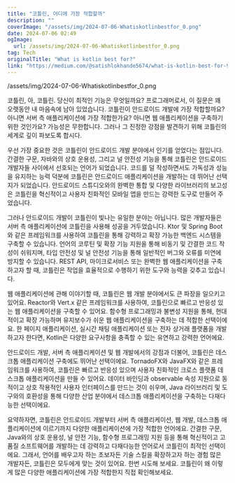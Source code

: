 ```yaml
---
title: "코틀린, 어디에 가장 적합할까"
description: ""
coverImage: "/assets/img/2024-07-06-Whatiskotlinbestfor_0.png"
date: 2024-07-06 02:49
ogImage: 
  url: /assets/img/2024-07-06-Whatiskotlinbestfor_0.png
tag: Tech
originalTitle: "What is kotlin best for?"
link: "https://medium.com/@satishlokhande5674/what-is-kotlin-best-for-9f33169bb5fd"
---
```



/assets/img/2024-07-06-Whatiskotlinbestfor_0.png

코틀린, 아, 코틀린. 당신이 최적인 기능은 무엇일까요? 프로그래머로서, 이 질문은 꽤 오랫동안 내 마음속에 남아 있었습니다. 코틀린이 안드로이드 개발에 가장 적합할까요? 아니면 서버 측 애플리케이션에 가장 적합한가요? 아니면 웹 애플리케이션을 구축하기 위한 것인가요? 가능성은 무한합니다. 그러나 그 진정한 강점을 발견하기 위해 코틀린의 세계로 깊이 파보도록 합시다.

우선 가장 중요한 것은 코틀린이 안드로이드 개발 분야에서 인기를 얻었다는 점입니다. 간결한 구문, 자바와의 상호 운용성, 그리고 널 안전성 기능을 통해 코틀린은 안드로이드 개발자들 사이에서 선호되는 언어가 되었습니다. 코드를 덜 작성하면서도 가독성과 성능을 유지하는 능력 덕분에 코틀린은 안드로이드 애플리케이션을 개발하는 데 뛰어난 선택지가 되었습니다. 안드로이드 스튜디오와의 완벽한 통합 및 다양한 라이브러리의 보고성은 코틀린을 혁신적이고 사용자 친화적인 모바일 앱을 만드는 강력한 도구로 만들어 주었습니다.

그러나 안드로이드 개발이 코틀린이 빛나는 유일한 분야는 아닙니다. 많은 개발자들은 서버 측 애플리케이션에 코틀린을 사용해 성공을 거두었습니다. Ktor 및 Spring Boot와 같은 프레임워크를 사용하여 코틀린을 통해 강력하고 확장 가능한 백엔드 시스템을 구축할 수 있습니다. 언어의 코루틴 및 확장 기능 지원을 통해 비동기 및 간결한 코드 작성이 쉬워지며, 타입 안전성 및 널 안전성 기능을 통해 일반적인 버그와 오류를 미연에 방지할 수 있습니다. REST API, 마이크로서비스 또는 완벽한 웹 애플리케이션을 구축하고자 할 때, 코틀린은 작업을 효율적으로 수행하기 위한 도구와 능력을 갖추고 있습니다.

<div class="content-ad"></div>

웹 애플리케이션에 관해 이야기할 때, 코틀린은 웹 개발 분야에서도 큰 파장을 일으키고 있어요. Reactor와 Vert.x 같은 프레임워크를 사용하여, 코틀린으로 빠르고 반응성 있는 웹 애플리케이션을 구축할 수 있어요. 함수형 프로그래밍과 불변성 지원을 통해, 현대적이고 확장 가능하며 유지보수가 쉬운 웹 애플리케이션을 구축하는 데 적합한 선택이에요. 한 페이지 애플리케이션, 실시간 채팅 애플리케이션 또는 전자 상거래 플랫폼을 개발하고자 한다면, Kotlin은 다양한 요구사항을 충족할 수 있는 유연하고 강력한 언어에요.

안드로이드 개발, 서버 측 애플리케이션 및 웹 개발에서의 강점과 더불어, 코틀린은 데스크톱 애플리케이션 구축에도 뛰어난 선택이에요. TornadoFX와 JavaFX와 같은 프레임워크를 사용하여, 코틀린은 빠르고 반응성 있으며 사용자 친화적인 크로스 플랫폼 데스크톱 애플리케이션을 만들 수 있어요. 데이터 바인딩과 observable 속성 지원으로 동적이고 상호 작용적인 사용자 인터페이스를 만드는 것이 쉬우며, Java 라이브러리 및 도구와의 호환성을 통해 다양한 산업 분야에서 데스크톱 애플리케이션을 구축하는 다재다능한 선택이에요.

요약하자면, 코틀린은 안드로이드 개발부터 서버 측 애플리케이션, 웹 개발, 데스크톱 애플리케이션에 이르기까지 다양한 애플리케이션에 가장 적합한 언어에요. 간결한 구문, Java와의 상호 운용성, 널 안전 기능, 함수형 프로그래밍 지원 등을 통해 혁신적이고 고품질 소프트웨어를 개발하는 데 강력하고 다재다능한 언어로서 코틀린이 최적인 선택이에요. 그래서, 언어를 배우고자 하는 초보자든 기술 스킬을 확장하고자 하는 경험 많은 개발자든, 코틀린은 모두에게 맞는 것이 있어요. 한번 시도해 보세요. 코틀린이 왜 이렇게 많은 다양한 애플리케이션에 가장 적합한지 직접 확인해보세요.